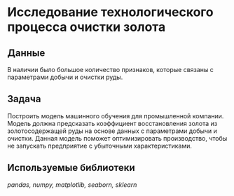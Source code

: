 # Исследование технологического процесса очистки золота

## Данные

В наличии было большое количество признаков, которые связаны с параметрами добычи и очистки руды.

## Задача

Построить модель машинного обучения для промышленной компании. Модель должна предсказать коэффициент восстановления золота из золотосодержащей руды на основе данных с параметрами добычи и очистки. Данная модель поможет оптимизировать производство, чтобы не запускать предприятие с убыточными характеристиками.

## Используемые библиотеки
*pandas, numpy, matplotlib, seaborn, sklearn*
